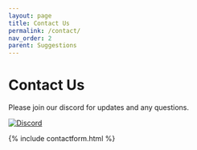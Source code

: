 ```yaml
---
layout: page
title: Contact Us
permalink: /contact/
nav_order: 2
parent: Suggestions
---
```


# Contact Us

Please join our discord for updates and any questions.

[![Discord](https://discord.com/api/guilds/946212245187199026/widget.png)](https://discord.gg/kkXYbVykZX)

{% include contactform.html %}